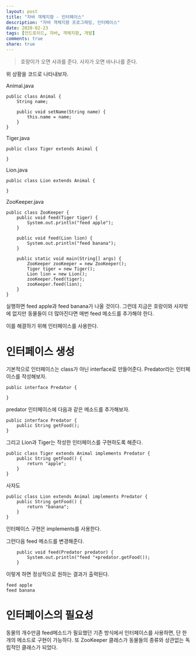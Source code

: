 ```yaml
---
layout: post
title: "자바 객체지향 - 인터페이스"
description: "자바 객체지향 프로그래밍, 인터페이스"
date: 2020-02-23
tags: [안드로이드, 자바, 객체지향, 개발]
comments: true
share: true
---
```


> 호랑이가 오면 사과를 준다.
> 사자가 오면 바나나를 준다.

위 상황을 코드로 나타내보자.

Animal.java
~~~
public class Animal {
    String name;

    public void setName(String name) {
        this.name = name;
    }
}
~~~


Tiger.java
~~~
public class Tiger extends Animal {

}
~~~

Lion.java
~~~
public class Lion extends Animal {

}
~~~

ZooKeeper.java
~~~
public class ZooKeeper {
    public void feed(Tiger tiger) {
        System.out.println("feed apple");
    }

    public void feed(Lion lion) {
        System.out.println("feed banana");
    }

    public static void main(String[] args) {
        ZooKeeper zooKeeper = new ZooKeeper();
        Tiger tiger = new Tiger();
        Lion lion = new Lion();
        zooKeeper.feed(tiger);
        zooKeeper.feed(lion);
    }
}
~~~

실행하면 feed apple과 feed banana가 나올 것이다.
그런데 지금은 호랑이와 사자밖에 없지만 동물들이 더 많아진다면
매번 feed 메소드를 추가해야 한다.

이를 해결하기 위해 인터페이스를 사용한다.

# 인터페이스 생성

기본적으로 인터페이스는 class가 아닌 interface로 만들어준다.
Predator라는 인터페이스를 작성해보자.

~~~
public interface Predator {

}
~~~

predator 인터페이스에 다음과 같은 메소드를 추가해보자.
~~~
public interface Predator {
    public String getFood();
}
~~~

그리고 Lion과 Tiger는 작성한 인터페이스를 구현하도록 해준다.

~~~
public class Tiger extends Animal implements Predator {
    public String getFood() {
        return "apple";
    }
}
~~~

사자도
~~~
public class Lion extends Animal implements Predator {
    public String getFood() {
        return "banana";
    }
}

~~~

인터페이스 구현은 implements를 사용한다.

그런다음 feed 메소드를 변경해준다.

~~~
    public void feed(Predator predator) {
        System.out.println("feed "+predator.getFood());
    }
~~~

이렇게 하면 정상적으로 원하는 결과가 출력된다.

~~~
feed apple
feed banana
~~~

# 인터페이스의 필요성
동물의 개수만큼 feed메소드가 필요했던 기존 방식에서 인터페이스를 사용하면, 단 한개의 메소드로 구현이 가능하다.
또 ZooKeeper 클래스가 동물들의 종류와 상관없는 독립적인 클래스가 되었다.


